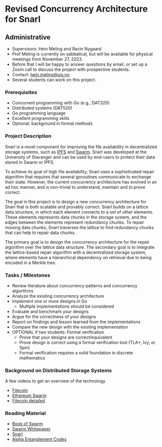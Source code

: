 # Revised Concurrency Architecture for Snarl

## Administrative

- Supervisors: Hein Meling and Racin Nygaard
- Prof Meling is currently on sabbatical, but will be available for physical meetings from November 27, 2023.
- Before that I will be happy to answer questions by email, or set up a Zoom call to discuss the project with prospective students.
- Contact: <hein.meling@uis.no>
- Several students can work on this project.

### Prerequisites

- Concurrent programming with Go (e.g., DAT320)
- Distributed systems (DAT520)
- Go programming language
- Excellent programming skills
- Optional: background in formal methods

### Project Description

Snarl is a novel component for improving the file availability in decentralized storage systems, such as [IPFS](https://ipfs.io/) and [Swarm](https://www.ethswarm.org/).
Snarl was developed at the University of Stavanger and can be used by end-users to protect their data stored in Swarm or IPFS.

To achieve its goal of high file availability, Snarl uses a sophisticated repair algorithm that requires that several goroutines communicate to exchange their state.
However, the current concurrency architecture has evolved in an ad hoc manner, and is non-trivial to understand, maintain and to prove correct.

The goal in this project is to design a new concurrency architecture for Snarl that is both scalable and provably correct.
Snarl builds on a lattice data structure, in which each element connects to a set of other elements.
These elements represents data chunks in the storage system, and the edges between the elements represent redundancy chunks.
To repair missing data chunks, Snarl traverses the lattice to find redundancy chunks that can help to repair data chunks.

The primary goal is to design the concurrency architecture for the repair algorithm over the lattice data structure.
The secondary goal is to integrate the lattice-based repair algorithm with a decentralized storage system, where elements have a hierarchical dependency on retrieval due to being encoded in a Merkle tree.

### Tasks / Milestones

- Review literature about concurrency patterns and concurrency algorithms
- Analyze the existing concurrency architecture
- Implement one or more designs in Go
  - Multiple implementations should be considered
- Evaluate and benchmark your designs
- Argue for the correctness of your designs
- Report on findings and lesson learned from the implementations
- Compare the new design with the existing implementation
- OPTIONAL if two students: Formal verification
  - Prove that your designs are correct/equivalent
  - Prove design is correct using a formal verification tool (TLA+, Ivy, or Spin)
  - Formal verification requires a solid foundation in discrete mathematics

### Background on Distributed Storage Systems

A few videos to get an overview of the technology

- [Filecoin](https://www.youtube.com/watch?v=EClPAFPeXIQ)
- [Ethereum Swarm](https://www.youtube.com/watch?v=VgTZV471WFM)
- [Filecoin detailed](https://www.youtube.com/watch?v=P28aNAdZDi4)
  
### Reading Material

- [Book of Swarm](https://www.ethswarm.org/The-Book-of-Swarm.pdf)
- [Swarm Whitepaper](https://www.ethswarm.org/swarm-whitepaper.pdf)
- [Snarl](https://github.com/snarlorg/bee-snarl)
- [Alpha Entanglement Codes](https://arxiv.org/abs/1810.02974)
